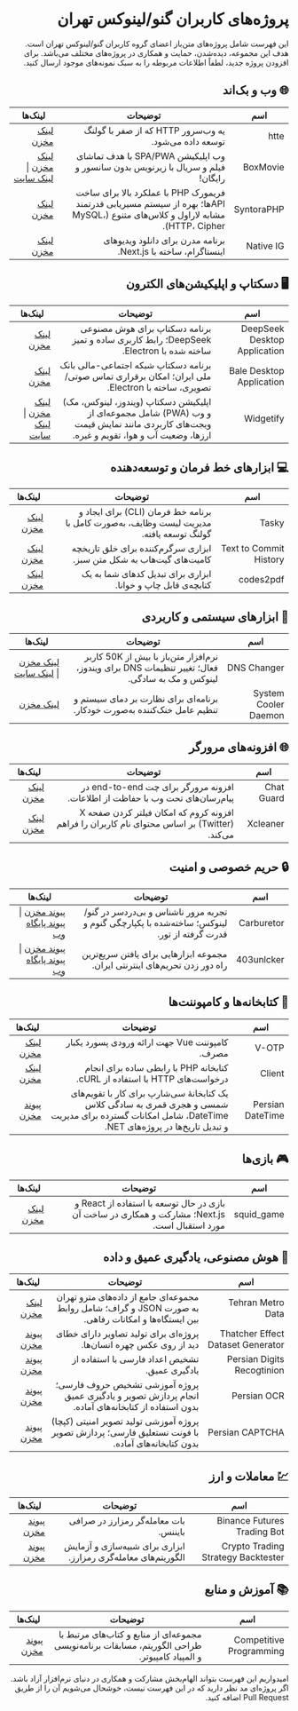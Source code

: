 <h1 dir="rtl">پروژه‌های کاربران گنو/لینوکس تهران</h1>
<p dir="rtl">
این فهرست شامل پروژه‌های متن‌باز اعضای گروه کاربران گنو/لینوکس تهران است. هدف این مجموعه، دیده‌شدن، حمایت و همکاری در پروژه‌های مختلف می‌باشد. برای افزودن پروژه جدید، لطفاً اطلاعات مربوطه را به سبک نمونه‌های موجود ارسال کنید.
</p>

<h2 dir="rtl">🌐 وب و بک‌اند</h2>
<table dir="rtl">
  <thead>
    <tr>
      <th>اسم</th>
      <th>توضیحات</th>
      <th>لینک‌ها</th>
    </tr>
  </thead>
  <tbody>
    <tr>
      <td>htte</td>
      <td>یه وب‌سرور HTTP که از صفر با گولنگ توسعه داده می‌شود.</td>
      <td><a href="https://github.com/the-pesar/htte">لینک مخزن</a></td>
    </tr>
    <tr>
      <td>BoxMovie</td>
      <td>وب اپلیکیشن SPA/PWA با هدف تماشای فیلم و سریال با زیرنویس بدون سانسور و رایگان!</td>
      <td>
        <a href="https://github.com/BoxMovie/BoxMovie.github.io">لینک مخزن</a> | 
        <a href="https://boxmovie.github.io">لینک سایت</a>
      </td>
    </tr>
    <tr>
      <td>SyntoraPHP</td>
      <td>فریمورک PHP با عملکرد بالا برای ساخت APIها؛ بهره از سیستم مسیریابی قدرتمند مشابه لاراول و کلاس‌های متنوع (MySQL، HTTP، Cipher).</td>
      <td><a href="https://github.com/code3-dev/SyntoraPHP">لینک مخزن</a></td>
    </tr>
    <tr>
      <td>Native IG</td>
      <td>برنامه مدرن برای دانلود ویدیوهای اینستاگرام، ساخته با Next.js.</td>
      <td><a href="https://github.com/code3-dev/native-ig">لینک مخزن</a></td>
    </tr>
  </tbody>
</table>

<h2 dir="rtl">🖥️ دسکتاپ و اپلیکیشن‌های الکترون</h2>
<table dir="rtl">
  <thead>
    <tr>
      <th>اسم</th>
      <th>توضیحات</th>
      <th>لینک‌ها</th>
    </tr>
  </thead>
  <tbody>
    <tr>
      <td>DeepSeek Desktop Application</td>
      <td>برنامه دسکتاپ برای هوش مصنوعی DeepSeek؛ رابط کاربری ساده و تمیز ساخته شده با Electron.</td>
      <td><a href="https://github.com/code3-dev/deepseek-desktop">لینک مخزن</a></td>
    </tr>
    <tr>
      <td>Bale Desktop Application</td>
      <td>برنامه دسکتاپ شبکه اجتماعی-مالی بانک ملی ایران؛ امکان برقراری تماس صوتی/تصویری، ساخته با Electron.</td>
      <td><a href="https://github.com/code3-dev/bale-desktop">لینک مخزن</a></td>
    </tr>
    <tr>
      <td>Widgetify</td>
      <td>اپلیکیشن دسکتاپ (ویندوز، لینوکس، مک) و وب (PWA) شامل مجموعه‌ای از ویجت‌های کاربردی مانند نمایش قیمت ارزها، وضعیت آب و هوا، تقویم و غیره.</td>
      <td>
        <a href="https://github.com/widgetify-app/">لینک مخزن</a> | 
        <a href="https://www.widgetify.ir/">لینک سایت</a>
      </td>
    </tr>
  </tbody>
</table>

<h2 dir="rtl">💻 ابزارهای خط فرمان و توسعه‌دهنده</h2>
<table dir="rtl">
  <thead>
    <tr>
      <th>اسم</th>
      <th>توضیحات</th>
      <th>لینک‌ها</th>
    </tr>
  </thead>
  <tbody>
    <tr>
      <td>Tasky</td>
      <td>برنامه خط فرمان (CLI) برای ایجاد و مدیریت لیست وظایف، به‌صورت کامل با گولنگ توسعه یافته.</td>
      <td><a href="https://github.com/shahriaarrr/tasky">لینک مخزن</a></td>
    </tr>
    <tr>
      <td>Text to Commit History</td>
      <td>ابزاری سرگرم‌کننده برای خلق تاریخچه کامیت‌های گیت‌هاب به شکل متن سبز.</td>
      <td><a href="https://github.com/erfaniaa/text-to-commit-history">لینک مخزن</a></td>
    </tr>
    <tr>
      <td>codes2pdf</td>
      <td>ابزاری برای تبدیل کدهای شما به یک کتابچه‌ی قابل چاپ و خوانا.</td>
      <td><a href="https://github.com/erfaniaa/codes2pdf">لینک مخزن</a></td>
    </tr>
  </tbody>
</table>

<h2 dir="rtl">🔧 ابزارهای سیستمی و کاربردی</h2>
<table dir="rtl">
  <thead>
    <tr>
      <th>اسم</th>
      <th>توضیحات</th>
      <th>لینک‌ها</th>
    </tr>
  </thead>
  <tbody>
    <tr>
      <td>DNS Changer</td>
      <td>نرم‌افزار متن‌باز با بیش از 50K کاربر فعال؛ تغییر تنظیمات DNS برای ویندوز، لینوکس و مک به سادگی.</td>
      <td>
        <a href="https://github.com/DnsChanger">لینک مخزن</a> | 
        <a href="https://dnschanger.github.io">لینک سایت</a>
      </td>
    </tr>
    <tr>
      <td>System Cooler Daemon</td>
      <td>برنامه‌ای برای نظارت بر دمای سیستم و تنظیم عامل خنک‌کننده به‌صورت خودکار.</td>
      <td><a href="https://github.com/LogicCavalier/SystemCooler.git">لینک مخزن</a></td>
    </tr>
  </tbody>
</table>

<h2 dir="rtl">🌐 افزونه‌های مرورگر</h2>
<table dir="rtl">
  <thead>
    <tr>
      <th>اسم</th>
      <th>توضیحات</th>
      <th>لینک‌ها</th>
    </tr>
  </thead>
  <tbody>
    <tr>
      <td>Chat Guard</td>
      <td>افزونه مرورگر برای چت end-to-end در پیام‌رسان‌های تحت وب با حفاظت از اطلاعات.</td>
      <td><a href="https://github.com/PrivacyForge/ChatGuard">لینک مخزن</a></td>
    </tr>
    <tr>
      <td>Xcleaner</td>
      <td>افزونه کروم که امکان فیلتر کردن صفحه X (Twitter) بر اساس محتوای نام کاربران را فراهم می‌کند.</td>
      <td><a href="https://github.com/mostafa-kheibary/xCleaner">لینک مخزن</a></td>
    </tr>
  </tbody>
</table>

<h2 dir="rtl">🔒 حریم خصوصی و امنیت</h2>
<table dir="rtl">
  <thead>
    <tr>
      <th>اسم</th>
      <th>توضیحات</th>
      <th>لینک‌ها</th>
    </tr>
  </thead>
  <tbody>
    <tr>
      <td>Carburetor</td>
      <td>تجربه مرور ناشناس و بی‌دردسر در گنو/لینوکس؛ ساخته‌شده با پکپارچگی گنوم و قدرت گرفته از تور.</td>
      <td>
        <a href="https://framagit.org/tractor/carburetor">پیوند مخزن</a> | 
        <a href="https://flathub.org/fa/apps/io.frama.tractor.carburetor">پیوند پایگاه وب</a>
      </td>
    </tr>
    <tr>
      <td>403unlcker</td>
      <td>مجموعه ابزارهایی برای یافتن سریع‌ترین راه دور زدن تحریم‌های اینترنتی ایران.</td>
      <td>
        <a href="https://github.com/403unlocker">پیوند مخزن</a> | 
        <a href="https://403unlocker.ir/">پیوند پایگاه وب</a>
      </td>
    </tr>
  </tbody>
</table>

<h2 dir="rtl">🧩 کتابخانه‌ها و کامپوننت‌ها</h2>
<table dir="rtl">
  <thead>
    <tr>
      <th>اسم</th>
      <th>توضیحات</th>
      <th>لینک‌ها</th>
    </tr>
  </thead>
  <tbody>
    <tr>
      <td>V-OTP</td>
      <td>کامپوننت Vue جهت ارائه ورودی پسورد یکبار مصرف.</td>
      <td><a href="https://github.com/Saman-Safaei-Dev/v-otp">لینک مخزن</a></td>
    </tr>
    <tr>
      <td>Client</td>
      <td>کتابخانه PHP با رابطی ساده برای انجام درخواست‌های HTTP با استفاده از cURL.</td>
      <td><a href="https://github.com/httptools/Client">لینک مخزن</a></td>
    </tr>
        <tr>
      <td>Persian DateTime</td>
      <td>یک کتابخانهٔ سی‌شارپ برای کار با تقویم‌های شمسی و هجری قمری به سادگی کلاس DateTime، شامل امکانات گسترده برای مدیریت و تبدیل تاریخ‌ها در پروژه‌های NET.</td>
      <td><a href="https://github.com/Mds92/MD.PersianDateTime">پیوند مخزن</a></td>
    </tr>
  </tbody>
</table>

<h2 dir="rtl">🎮 بازی‌ها</h2>
<table dir="rtl">
  <thead>
    <tr>
      <th>اسم</th>
      <th>توضیحات</th>
      <th>لینک‌ها</th>
    </tr>
  </thead>
  <tbody>
    <tr>
      <td>squid_game</td>
      <td>بازی در حال توسعه با استفاده از React و Next.js؛ مشارکت و همکاری در ساخت آن مورد استقبال است.</td>
      <td><a href="https://github.com/mh-morowati/squid_game">لینک مخزن</a></td>
    </tr>
  </tbody>
</table>

<h2 dir="rtl">🤖 هوش مصنوعی، یادگیری عمیق و داده</h2>
<table dir="rtl">
  <thead>
    <tr>
      <th>اسم</th>
      <th>توضیحات</th>
      <th>لینک‌ها</th>
    </tr>
  </thead>
  <tbody>
    <tr>
      <td>Tehran Metro Data</td>
      <td>مجموعه‌ای جامع از داده‌های مترو تهران به صورت JSON و گراف؛ شامل روابط بین ایستگاه‌ها و امکانات رفاهی.</td>
      <td><a href="https://github.com/mostafa-kheibary/tehran-metro-data">لینک مخزن</a></td>
    </tr>
    <tr>
      <td>Thatcher Effect Dataset Generator</td>
      <td>پروژه‌ای برای تولید تصاویر دارای خطای دید از روی عکس چهره انسان‌ها.</td>
      <td><a href="https://github.com/Erfaniaa/thatcher-effect-dataset-generator">پیوند مخزن</a></td>
    </tr>
    <tr>
      <td>Persian Digits Recogtinion</td>
      <td>تشخیص اعداد فارسی با استفاده از یادگیری عمیق.</td>
      <td><a href="https://github.com/Erfaniaa/persian-digits-recognition">پیوند مخزن</a></td>
    </tr>
    <tr>
      <td>Persian OCR</td>
      <td>پروژه آموزشی تشخیص حروف فارسی؛ انجام پردازش تصویر و یادگیری عمیق بدون استفاده از کتابخانه‌های آماده.</td>
      <td><a href="https://github.com/Erfaniaa/Persian-OCR">پیوند مخزن</a></td>
    </tr>
    <tr>
      <td>Persian CAPTCHA</td>
      <td>پروژه آموزشی تولید تصویر امنیتی (کپچا) با فونت نستعلیق فارسی؛ پردازش تصویر بدون کتابخانه‌های آماده.</td>
      <td><a href="https://github.com/KhassTeam/Persian-CAPTCHA">پیوند مخزن</a></td>
    </tr>
  </tbody>
</table>

<h2 dir="rtl">💹 معاملات و ارز</h2>
<table dir="rtl">
  <thead>
    <tr>
      <th>اسم</th>
      <th>توضیحات</th>
      <th>لینک‌ها</th>
    </tr>
  </thead>
  <tbody>
    <tr>
      <td>Binance Futures Trading Bot</td>
      <td>بات معامله‌گر رمزارز در صرافی بایننس.</td>
      <td><a href="https://github.com/erfaniaa/binance-futures-trading-bot">پیوند مخزن</a></td>
    </tr>
    <tr>
      <td>Crypto Trading Strategy Backtester</td>
      <td>ابزاری برای شبیه‌سازی و آزمایش الگوریتم‌های معامله‌گری رمزارز.</td>
      <td><a href="https://github.com/erfaniaa/crypto-trading-strategy-backtester">پیوند مخزن</a></td>
    </tr>
  </tbody>
</table>

<h2 dir="rtl">📚 آموزش و منابع</h2>
<table dir="rtl">
  <thead>
    <tr>
      <th>اسم</th>
      <th>توضیحات</th>
      <th>لینک‌ها</th>
    </tr>
  </thead>
  <tbody>
    <tr>
      <td>Competitive Programming</td>
      <td>مجموعه‌ای از منابع و کتاب‌های مرتبط با طراحی الگوریتم، مسابقات برنامه‌نویسی و المپیاد کامپیوتر.</td>
      <td><a href="https://github.com/Erfaniaa/competitive-programming">پیوند مخزن</a></td>
    </tr>
  </tbody>
</table>

<p dir="rtl">
امیدواریم این فهرست بتواند الهام‌بخش مشارکت و همکاری در دنیای نرم‌افزار آزاد باشد. اگر پروژه‌ای مد نظر دارید که در این فهرست نیست، خوشحال می‌شویم آن را از طریق Pull Request اضافه کنید.
</p>
